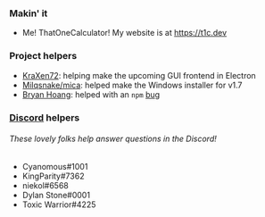 ### Makin' it

- Me! ThatOneCalculator! My website is at https://t1c.dev

### Project helpers

- [KraXen72](https://github.com/KraXen72): helping make the upcoming GUI frontend in Electron 
- [Milqsnake/mica](https://twitter.com/milqsnake): helped make the Windows installer for v1.7
- [Bryan Hoang](https://github.com/bryan-hoang): helped with an `npm` [bug](https://github.com/ThatOneCalculator/DiscordRPCMaker/pull/13)

### [Discord](https://discord.gg/Z7UZPR3bbW) helpers
###### These lovely folks help answer questions in the Discord!

- Cyanomous#1001
- KingParity#7362
- niekol#6568
- Dylan Stone#0001
- Toxic Warrior#4225
